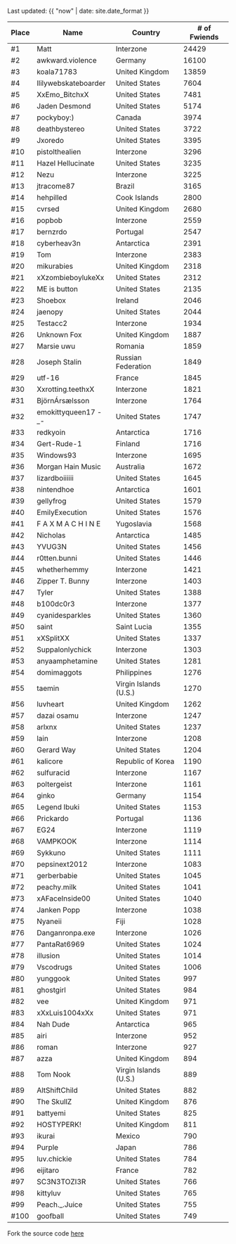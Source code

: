 Last updated: {{ "now" | date: site.date_format }}

Place | Name | Country | # of Fwiends
| --- | --- | --- | --- |
\#1 | Matt | Interzone | 24429
\#2 | awkward.violence | Germany | 16100
\#3 | koala71783 | United Kingdom | 13859
\#4 | llilywebskateboarder | United States | 7604
\#5 | XxEmo_BitchxX | United States | 7481
\#6 | Jaden Desmond | United States | 5174
\#7 | pockyboy:) | Canada | 3974
\#8 | deathbystereo | United States | 3722
\#9 | Jxoredo | United States | 3395
\#10 | pistolthealien | Interzone | 3296
\#11 | Hazel Hellucinate | United States | 3235
\#12 | Nezu | Interzone | 3225
\#13 | jtracome87 | Brazil | 3165
\#14 | hehpilled | Cook Islands | 2800
\#15 | cvrsed | United Kingdom | 2680
\#16 | popbob | Interzone | 2559
\#17 | bernzrdo | Portugal | 2547
\#18 | cyberheav3n | Antarctica | 2391
\#19 | Tom | Interzone | 2383
\#20 | mikurabies | United Kingdom | 2318
\#21 | xXzombieboylukeXx | United States | 2312
\#22 | ME is button | United States | 2135
\#23 | Shoebox | Ireland | 2046
\#24 | jaenopy | United States | 2044
\#25 | Testacc2 | Interzone | 1934
\#26 | Unknown Fox | United Kingdom | 1887
\#27 | Marsie uwu | Romania | 1859
\#28 | Joseph Stalin | Russian Federation | 1849
\#29 | utf-16 | France | 1845
\#30 | Xxrotting.teethxX | Interzone | 1821
\#31 | BjörnÁrsælsson | Interzone | 1764
\#32 | emokittyqueen17 -_- | United States | 1747
\#33 | redkyoin | Antarctica | 1716
\#34 | Gert-Rude-1 | Finland | 1716
\#35 | Windows93 | Interzone | 1695
\#36 | Morgan Hain Music | Australia | 1672
\#37 | lizardboiiiiii | United States | 1645
\#38 | nintendhoe | Antarctica | 1601
\#39 | gellyfrog  | United States | 1579
\#40 | EmilyExecution | United States | 1576
\#41 | F A X M A C H I N E | Yugoslavia | 1568
\#42 | Nicholas | Antarctica | 1485
\#43 | YVUG3N | United States | 1456
\#44 | r0tten.bunni | United States | 1446
\#45 | whetherhemmy | Interzone | 1421
\#46 | Zipper T. Bunny | Interzone | 1403
\#47 | Tyler | United States | 1388
\#48 | b100dc0r3 | Interzone | 1377
\#49 | cyanidesparkles | United States | 1360
\#50 | saint | Saint Lucia | 1355
\#51 | xXSplitXX | United States | 1337
\#52 | Suppalonlychick | Interzone | 1303
\#53 | anyaamphetamine | United States | 1281
\#54 | domimaggots | Philippines | 1276
\#55 | taemin | Virgin Islands (U.S.) | 1270
\#56 | luvheart | United Kingdom | 1262
\#57 | dazai osamu | Interzone | 1247
\#58 | arlxnx | United States | 1237
\#59 | lain | Interzone | 1208
\#60 | Gerard Way | United States | 1204
\#61 | kalicore | Republic of Korea | 1190
\#62 | sulfuracid | Interzone | 1167
\#63 | poltergeist | Interzone | 1161
\#64 | ginko | Germany | 1154
\#65 | Legend Ibuki | United States | 1153
\#66 | Prickardo | Portugal | 1136
\#67 | EG24 | Interzone | 1119
\#68 | VAMPKOOK | Interzone | 1114
\#69 | Sykkuno | United States | 1111
\#70 | pepsinext2012 | Interzone | 1083
\#71 | gerberbabie | United States | 1045
\#72 | peachy.milk | United States | 1041
\#73 | xAFaceInside00 | United States | 1040
\#74 | Janken Popp | Interzone | 1038
\#75 | Nyaneii | Fiji | 1028
\#76 | Danganronpa.exe | Interzone | 1026
\#77 | PantaRat6969 | United States | 1024
\#78 | illusion | United States | 1014
\#79 | Vscodrugs | United States | 1006
\#80 | yunggook | United States | 997
\#81 | ghostgirl | United States | 984
\#82 | vee | United Kingdom | 971
\#83 | xXxLuis1004xXx | United States | 971
\#84 | Nah Dude | Antarctica | 965
\#85 | airi | Interzone | 952
\#86 | roman | Interzone | 927
\#87 | azza | United Kingdom | 894
\#88 | Tom Nook | Virgin Islands (U.S.) | 889
\#89 | AltShiftChild | United States | 882
\#90 | The SkullZ | United Kingdom | 876
\#91 | battyemi | United States | 825
\#92 | HOSTYPERK! | United Kingdom | 811
\#93 | ikurai | Mexico | 790
\#94 | Purple | Japan | 786
\#95 | luv.chickie | United States | 784
\#96 | eijitaro | France | 782
\#97 | SC3N3TOZI3R | United States | 766
\#98 | kittyluv | United States | 765
\#99 | Peach._.Juice | United States | 755
\#100 | goofball | United States | 749

Fork the source code [here](https://gist.github.com/sophiezhng/172d2e0584d348bb375c8207152e6c9f)